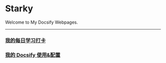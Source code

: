 # Starky

Welcome to My Docsify Webpages.

---

### [我的每日学习打卡](DayDayUp/README.md)

### [我的 Docsify 使用&配置](my-own-docsify/README.md)

